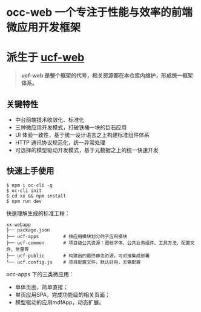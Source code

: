# occ-web 一个专注于性能与效率的前端微应用开发框架
# 派生于 [ucf-web](https://github.com/iuap-design/ucf-web)

> **ucf-web 是整个框架的代号，相关资源都在本仓库内维护，形成统一框架体系。**

## 关键特性

- 中台前端技术收敛化、标准化
- 三种微应用开发模式，打破铁桶一块的巨石应用
- UI 体验一致性，基于统一设计语言之上构建标准组件体系
- HTTP 通讯协议规范化，统一异常处理
- 可选择的模型驱动开发模式，基于元数据之上的统一快速开发

## 快速上手使用

```
$ npm i oc-cli -g
$ oc-cli init
$ cd xx && npm install
$ npm run dev
```


快速理解生成的标准工程：

```
xx-webapp
├── package.json
├── ucf-apps         # 按应用模块划分的子应用模块
├── ucf-common       # 项目级公共资源：图标字体、公共业务组件、工具方法、配置文件、常量等
├── ucf-public       # 构建出的最终静态资源，可对接集成部署
└── ucf.config.js    # 项目配置文件，默认好用，无需配置
```

occ-apps 下的三类微应用：
- 单体页面，简单直接；
- 单页应用SPA，完成功能级的相关页面；
- 模型驱动的应用mdfApp，动态扩展。
